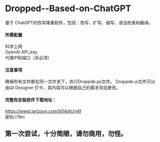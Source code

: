 # Dropped--Based-on-ChatGPT
基于 ChatGPT的改写降重软件，包括：改写、扩写、缩写、语法检查和翻译。
#### 所需配置
科学上网  
OpenAI API_key  
代理IP和端口（非必须）
#### 注意事项
确保所有文件都在同一文件夹下，执行Droppde.py文件。
Droppde.ui文件可以由Qt Designer 打卡，其内容可以根据自己的需求添加更改。
#### 完整免安装软件下载地址：
https://wwpi.lanzouy.com/b04dtcm4f  
密码:i78m
## 第一次尝试，十分简陋，请勿商用，勿怪。
